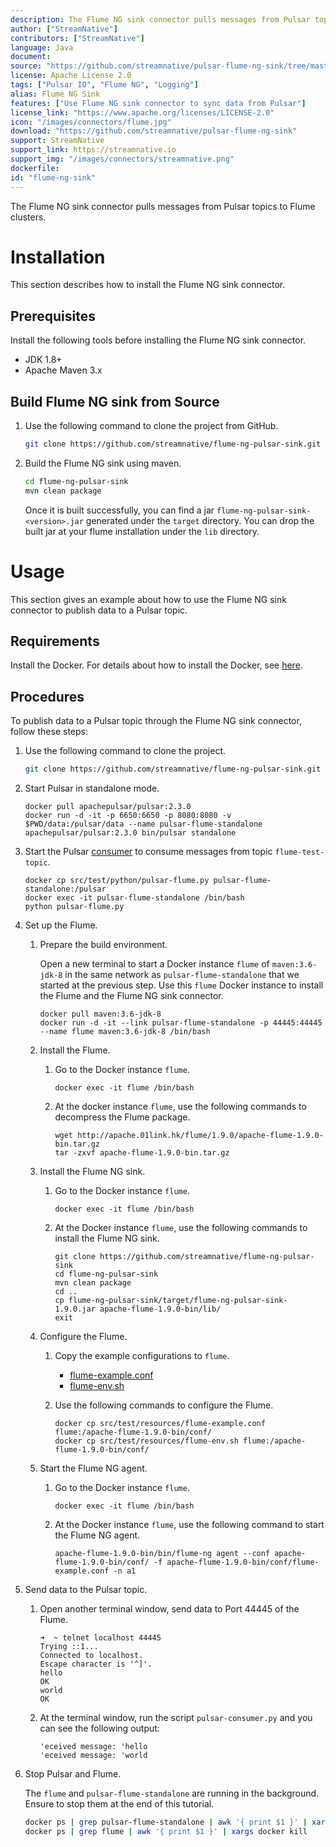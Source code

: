 ```yaml
---
description: The Flume NG sink connector pulls messages from Pulsar topics to Flume clusters.
author: ["StreamNative"]
contributors: ["StreamNative"]
language: Java
document: 
source: "https://github.com/streamnative/pulsar-flume-ng-sink/tree/master/src/main/java/org/apache/flume/sink/pulsar"
license: Apache License 2.0
tags: ["Pulsar IO", "Flume NG", "Logging"]
alias: Flume NG Sink
features: ["Use Flume NG sink connector to sync data from Pulsar"]
license_link: "https://www.apache.org/licenses/LICENSE-2.0"
icon: "/images/connectors/flume.jpg"
download: "https://github.com/streamnative/pulsar-flume-ng-sink"
support: StreamNative
support_link: https://streamnative.io
support_img: "/images/connectors/streamnative.png"
dockerfile: 
id: "flume-ng-sink"
---
```



The Flume NG sink connector pulls messages from Pulsar topics to Flume clusters.

# Installation

This section describes how to install the Flume NG sink connector.

## Prerequisites

Install the following tools before installing the Flume NG sink connector.

- JDK 1.8+
- Apache Maven 3.x

## Build Flume NG sink from Source

1. Use the following command to clone the project from GitHub.

    ```bash
    git clone https://github.com/streamnative/flume-ng-pulsar-sink.git
    ```

2. Build the Flume NG sink using maven.

    ```bash
    cd flume-ng-pulsar-sink
    mvn clean package
    ```

    Once it is built successfully, you can find a jar `flume-ng-pulsar-sink-<version>.jar` generated under the `target` directory.
    You can drop the built jar at your flume installation under the `lib` directory.

# Usage

This section gives an example about how to use the Flume NG sink connector to publish data to a Pulsar topic.

## Requirements

Install the Docker. For details about how to install the Docker, see [here](https://docs.docker.com/docker-for-mac/install/).

## Procedures

To publish data to a Pulsar topic through the Flume NG sink connector, follow these steps:

1. Use the following command to clone the project.

    ```bash
    git clone https://github.com/streamnative/flume-ng-pulsar-sink.git
    ```

2. Start Pulsar in standalone mode.

    ```$xslt
    docker pull apachepulsar/pulsar:2.3.0
    docker run -d -it -p 6650:6650 -p 8080:8080 -v $PWD/data:/pulsar/data --name pulsar-flume-standalone apachepulsar/pulsar:2.3.0 bin/pulsar standalone
    ```

3. Start the Pulsar [consumer](https://github.com/streamnative/pulsar-flume-ng-sink/blob/master/src/test/python/pulsar-flume.py) to consume messages from topic `flume-test-topic`.

    ```$xslt
    docker cp src/test/python/pulsar-flume.py pulsar-flume-standalone:/pulsar
    docker exec -it pulsar-flume-standalone /bin/bash
    python pulsar-flume.py
    ```

4. Set up the Flume.

   1. Prepare the build environment.

        Open a new terminal to start a Docker instance `flume` of `maven:3.6-jdk-8` in the same network as `pulsar-flume-standalone` that we started at the previous step. Use this `flume` Docker instance to install the Flume and the Flume NG sink connector.

        ```$xslt
        docker pull maven:3.6-jdk-8
        docker run -d -it --link pulsar-flume-standalone -p 44445:44445 --name flume maven:3.6-jdk-8 /bin/bash
        ```

   2. Install the Flume.

        1. Go to the Docker instance `flume`.

            ```$xslt
            docker exec -it flume /bin/bash
            ```

        2. At the docker instance `flume`, use the following commands to decompress the Flume package.

            ```
            wget http://apache.01link.hk/flume/1.9.0/apache-flume-1.9.0-bin.tar.gz
            tar -zxvf apache-flume-1.9.0-bin.tar.gz
            ```

   3. Install the Flume NG sink.
   
       1. Go to the Docker instance `flume`.

            ```$xslt
            docker exec -it flume /bin/bash
            ```
       2. At the Docker instance `flume`, use the following commands to install the Flume NG sink.
   
            ```$xslt
            git clone https://github.com/streamnative/flume-ng-pulsar-sink
            cd flume-ng-pulsar-sink
            mvn clean package
            cd ..
            cp flume-ng-pulsar-sink/target/flume-ng-pulsar-sink-1.9.0.jar apache-flume-1.9.0-bin/lib/
            exit
            ```

   4. Configure the Flume.

      1. Copy the example configurations to `flume`.

           - [flume-example.conf](https://github.com/streamnative/pulsar-flume-ng-sink/blob/master/src/test/resources/flume-example.conf)
           - [flume-env.sh](https://github.com/streamnative/pulsar-flume-ng-sink/blob/master/src/test/resources/flume-env.sh)

      2. Use the following commands to configure the Flume.
   
            ```$xslt
            docker cp src/test/resources/flume-example.conf flume:/apache-flume-1.9.0-bin/conf/
            docker cp src/test/resources/flume-env.sh flume:/apache-flume-1.9.0-bin/conf/
            ```

   5. Start the Flume NG agent.
   
      1. Go to the Docker instance `flume`.

            ```$xslt
            docker exec -it flume /bin/bash
            ```

      2. At the Docker instance `flume`, use the following command to start the Flume NG agent.

            ```$xslt
            apache-flume-1.9.0-bin/bin/flume-ng agent --conf apache-flume-1.9.0-bin/conf/ -f apache-flume-1.9.0-bin/conf/flume-example.conf -n a1
            ```

5. Send data to the Pulsar topic.

    1. Open another terminal window, send data to Port 44445 of the Flume.

        ```$xslt
        ➜  ~ telnet localhost 44445
        Trying ::1...
        Connected to localhost.
        Escape character is '^]'.
        hello
        OK
        world
        OK
        ```

    2. At the terminal window, run the script `pulsar-consumer.py` and you can see the following output:

        ```$xslt
        'eceived message: 'hello
        'eceived message: 'world
        ``` 

6. Stop Pulsar and Flume.

    The `flume` and `pulsar-flume-standalone` are running in the background. Ensure to stop them at the end of this tutorial.

    ```bash
    docker ps | grep pulsar-flume-standalone | awk '{ print $1 }' | xargs docker kill
    docker ps | grep flume | awk '{ print $1 }' | xargs docker kill
    ```

